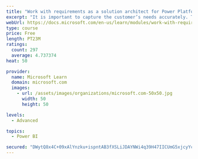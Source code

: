 ```yaml
---
title: "Work with requirements as a solution architect for Power Platform and Dynamics 365"
excerpt: "It is important to capture the customer’s needs accurately. This module explains how to capture requirements and identify functional and non-functional items."
webUrl: https://docs.microsoft.com/en-us/learn/modules/work-with-requirements/
type: course
price: Free
length: PT23M
ratings:
  count: 297
  average: 4.737374
heat: 50

provider:
  name: Microsoft Learn
  domain: microsoft.com
  images:
    - url: /assets/images/organizations/microsoft.com-50x50.jpg
      width: 50
      height: 50

levels:
  - Advanced

topics:
  - Power BI

secured: "DWytQ8x4C+09xAlYnzku+ispntAB3fXSLiJDAYNWi4q39H47IICUmG5xjcyYclccTzRrrELp9brEQHR0OURV9NsuPvrtiTAcWpWxuvP/GWilBMXIv+/zQ2WGOH/QVXEuj3dRUkQbs5cSRCgwbRSf0tGoRoQXjDJZNM5JqynH9V8V/FWlrRr7tUYmY6AGylp1vC4kB3LH5XzOE/M5H3pnUC8Ec6PWuNgKbAYqM5G2o2h4K1MF/F8zH6PlthnMP4tou4N2DJ5u4U6+Q/0KFeD7cOwHJ9DZTpdxcw7+ZT9fIye7/OQRyXDRJEcB9n0sVDKjiSAuu0fpNjboEWscjywEPuyaiPjS/pE4DRUq7Ef0VsqtsdTSzJfzvc71jSB3n5GpRDjUGCEJxHfYBzfCVViSEsQwS+Jd33YVdqDJuTqYY9M=;XwuvJBdukZyZXuH6onrH7g=="
---
```


